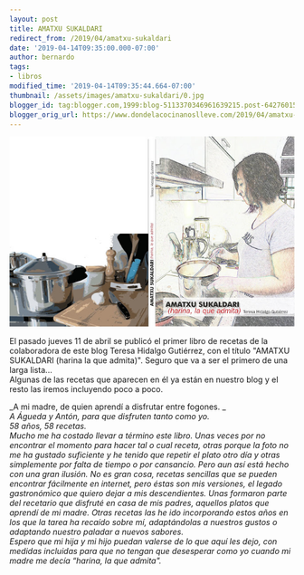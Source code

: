 ```yaml
---
layout: post
title: AMATXU SUKALDARI
redirect_from: /2019/04/amatxu-sukaldari
date: '2019-04-14T09:35:00.000-07:00'
author: bernardo
tags:
- libros
modified_time: '2019-04-14T09:35:44.664-07:00'
thumbnail: /assets/images/amatxu-sukaldari/0.jpg
blogger_id: tag:blogger.com,1999:blog-5113370346961639215.post-64276015837343063
blogger_orig_url: https://www.dondelacocinanoslleve.com/2019/04/amatxu-sukaldari.html
---
```


![](/assets/images/amatxu-sukaldari/0.jpg)

El pasado jueves 11 de abril se publicó el primer libro de recetas de la colaboradora de este blog Teresa Hidalgo Gutiérrez, con el título "AMATXU SUKALDARI (harina la que admita)". Seguro que va a ser el primero de una larga lista...   
Algunas de las recetas que aparecen en él ya están en nuestro blog y el resto las iremos incluyendo poco a poco.  
  
  
_A mi madre, de quien aprendí a disfrutar entre fogones. _  
_A Águeda y Antón, para que disfruten tanto como yo._  
_58 años, 58 recetas._  
_Mucho me ha costado llevar a término este libro. Unas veces por no encontrar el momento para hacer tal o cual receta, otras porque la foto no me ha gustado suficiente y he tenido que repetir el plato otro día y otras simplemente por falta de tiempo o por cansancio. Pero aun así está hecho con una gran ilusión. No es gran cosa, recetas sencillas que se pueden encontrar fácilmente en internet, pero éstas son mis versiones, el legado gastronómico que quiero dejar a mis descendientes. Unas formaron parte del recetario que disfruté en casa de mis padres, aquellos platos que aprendí de mi madre. Otras recetas las he ido incorporando estos años en los que la tarea ha recaído sobre mí, adaptándolas a nuestros gustos o adaptando nuestro paladar a nuevos sabores._  
_Espero que mi hija y mi hijo puedan valerse de lo que aquí les dejo, con medidas incluidas para que no tengan que desesperar como yo cuando mi madre me decía “harina, la que admita"._
